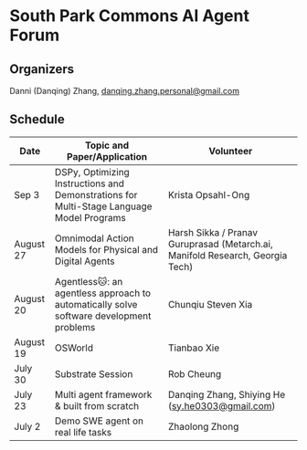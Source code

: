 # South Park Commons AI Agent Forum
## Organizers
Danni (Danqing) Zhang, danqing.zhang.personal@gmail.com


## Schedule
| Date       | Topic and Paper/Application                                    | Volunteer                              |
|------------|---------------------------------------------------------------|----------------------------------------|
| Sep 3      | DSPy, Optimizing Instructions and Demonstrations for Multi-Stage Language Model Programs | Krista Opsahl-Ong                      |
| August 27  | Omnimodal Action Models for Physical and Digital Agents       | Harsh Sikka / Pranav Guruprasad (Metarch.ai, Manifold Research, Georgia Tech) |
| August 20  | Agentless🐱: an agentless approach to automatically solve software development problems | Chunqiu Steven Xia                    |
| August 19  | OSWorld                                                      | Tianbao Xie                            |
| July 30    | Substrate Session                                            | Rob Cheung                            |
| July 23    | Multi agent framework & built from scratch                   | Danqing Zhang, Shiying He (sy.he0303@gmail.com) |
| July 2     | Demo SWE agent on real life tasks                            | Zhaolong Zhong                        |
